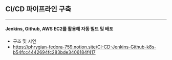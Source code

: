 ## CI/CD 파이프라인 구축
---
#### Jenkins, Github, AWS EC2를 활용해 자동 빌드 및 배포

- 구조 및 시연
- https://phrygian-fedora-759.notion.site/CI-CD-Jenkins-Github-k8s-b54fcc4442694fc283bde3406184f417
